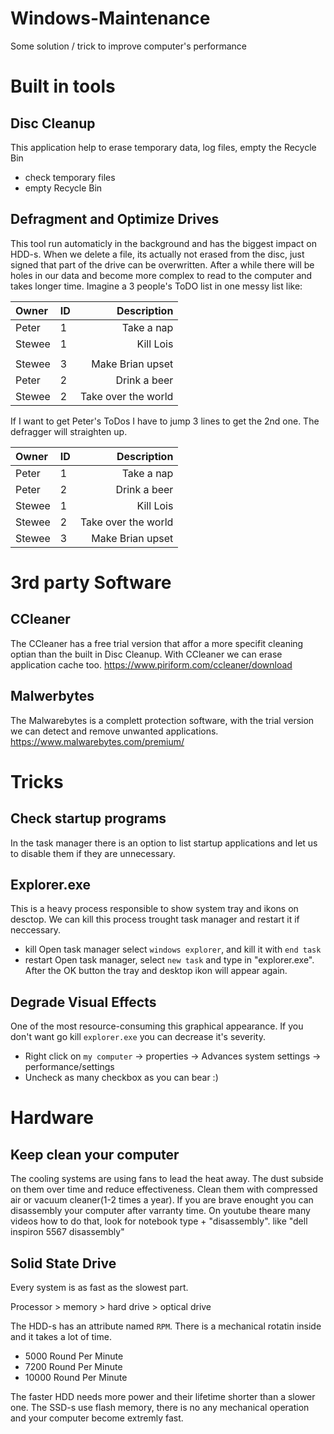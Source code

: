 # Windows-Maintenance
Some solution / trick to improve computer's performance

# Built in tools
## Disc Cleanup
This application help to erase temporary data, log files, empty the Recycle Bin
  - check temporary files
  - empty Recycle Bin
  
  
## Defragment and Optimize Drives
This tool run automaticly in the background and has the biggest impact on HDD-s. When we delete a file, its actually not erased from the disc, just signed that part of the drive can be overwritten. After a while there will be holes in our data and become more complex to read to the computer and takes longer time.
Imagine a 3 people's ToDO list in one messy list like:

| Owner | ID | Description | 
|:---------|----|-----:|
|Peter|1|Take a nap|
|Stewee|1|Kill Lois|
||||
|Stewee|3|Make Brian upset|
|Peter|2|Drink a beer|
|Stewee|2|Take over the world|

If I want to get Peter's ToDos I have to jump 3 lines to get the 2nd one. The defragger will straighten up.

| Owner | ID | Description | 
|:---------|----|-----:|
|Peter|1|Take a nap|
|Peter|2|Drink a beer|
|Stewee|1|Kill Lois|
|Stewee|2|Take over the world|
|Stewee|3|Make Brian upset|

# 3rd party Software
## CCleaner
The CCleaner has a free trial version that affor a more specifit cleaning optian than the built in Disc Cleanup. With CCleaner we can erase application cache too.
https://www.piriform.com/ccleaner/download

## Malwerbytes
The Malwarebytes is a complett protection software, with the trial version we can detect and remove unwanted applications.
https://www.malwarebytes.com/premium/

# Tricks
## Check startup programs
In the task manager there is an option to list startup applications and let us to disable them if they are unnecessary.

## Explorer.exe
This is a heavy process  responsible to show system tray and ikons on desctop. We can kill this process trought task manager and restart it if neccessary.
  - kill
  Open task manager select `windows explorer`, and kill it with `end task`
  - restart
  Open task manager, select `new task` and type in "explorer.exe". After the OK button the tray and desktop ikon will appear again.
  
## Degrade Visual Effects
One of the most resource-consuming this graphical appearance. If you don't want go kill `explorer.exe` you can decrease it's severity.
 - Right click on `my computer` -> properties -> Advances system settings -> performance/settings
 - Uncheck as many checkbox as you can bear :)
 
# Hardware
## Keep clean your computer
The cooling systems are using fans to lead the heat away. The dust subside on them over time and reduce effectiveness. Clean them with compressed air or vacuum cleaner(1-2 times a year).
If you are brave enought you can disassembly your computer after varranty time. On youtube theare many videos how to do that, look for notebook type + "disassembly". like "dell inspiron 5567 disassembly"

## Solid State Drive
Every system is as fast as the slowest part. 

Processor > memory > hard drive > optical drive

The HDD-s has an attribute named `RPM`. There is a mechanical rotatin inside and it takes a lot of time.
  - 5000 Round Per Minute
  - 7200 Round Per Minute
  - 10000 Round Per Minute
  
The faster HDD needs more power and their lifetime shorter than a slower one. The SSD-s use flash memory, there is no any mechanical operation and your computer become extremly fast.
